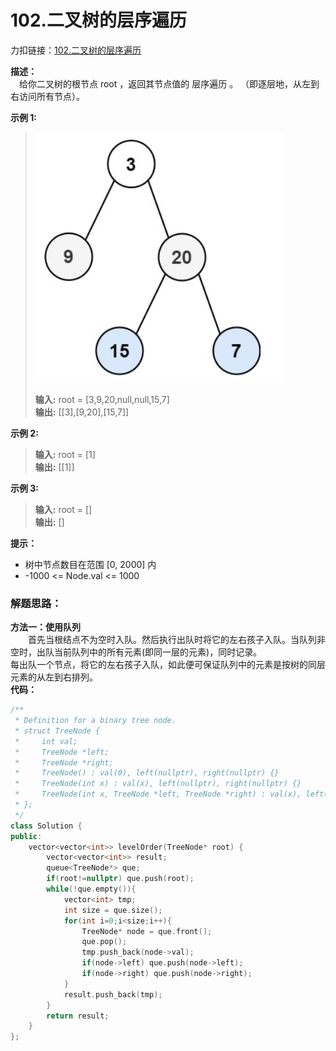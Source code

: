 
# 102.二叉树的层序遍历
力扣链接：[102.二叉树的层序遍历](https://leetcode.cn/problems/binary-tree-level-order-traversal/description/)  

**描述：**  
　给你二叉树的根节点 root ，返回其节点值的 层序遍历 。 （即逐层地，从左到右访问所有节点）。

**示例 1:**  
><div><img src="./images/层序遍历示例1.png"> </img></div>  
>
> **输入:** root = [3,9,20,null,null,15,7]  
> **输出:** [[3],[9,20],[15,7]]  

**示例 2:**  
> **输入:** root = [1]  
> **输出:** [[1]]  

**示例 3:**  
> **输入:** root = []  
> **输出:** []

 **提示：**  
- 树中节点数目在范围 [0, 2000] 内
- -1000 <= Node.val <= 1000

### 解题思路：
**方法一：使用队列**  
　　首先当根结点不为空时入队。然后执行出队时将它的左右孩子入队。当队列非空时，出队当前队列中的所有元素(即同一层的元素)，同时记录。  
每出队一个节点，将它的左右孩子入队，如此便可保证队列中的元素是按树的同层元素的从左到右排列。  
**代码：**    
```cpp
/**
 * Definition for a binary tree node.
 * struct TreeNode {
 *     int val;
 *     TreeNode *left;
 *     TreeNode *right;
 *     TreeNode() : val(0), left(nullptr), right(nullptr) {}
 *     TreeNode(int x) : val(x), left(nullptr), right(nullptr) {}
 *     TreeNode(int x, TreeNode *left, TreeNode *right) : val(x), left(left), right(right) {}
 * };
 */
class Solution {
public:
    vector<vector<int>> levelOrder(TreeNode* root) {
        vector<vector<int>> result;
        queue<TreeNode*> que;
        if(root!=nullptr) que.push(root);
        while(!que.empty()){
            vector<int> tmp;
            int size = que.size();
            for(int i=0;i<size;i++){
                TreeNode* node = que.front();
                que.pop();
                tmp.push_back(node->val);
                if(node->left) que.push(node->left);
                if(node->right) que.push(node->right);
            }
            result.push_back(tmp);
        }
        return result;
    }
};
```
